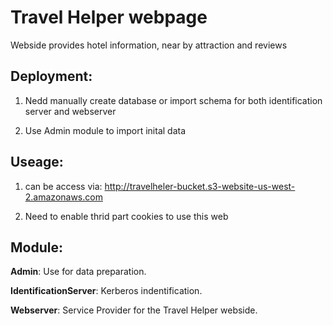 # Travel Helper webpage

Webside provides hotel information, near by attraction and reviews

## Deployment: 
1. Nedd manually create database or import schema for both identification server and webserver

2. Use Admin module to import inital data

## Useage:
1. can be access via: http://travelheler-bucket.s3-website-us-west-2.amazonaws.com

2. Need to enable thrid part cookies to use this web

## Module:
**Admin**: Use for data preparation.

**IdentificationServer**: Kerberos indentification.

**Webserver**: Service Provider for the Travel Helper webside.
